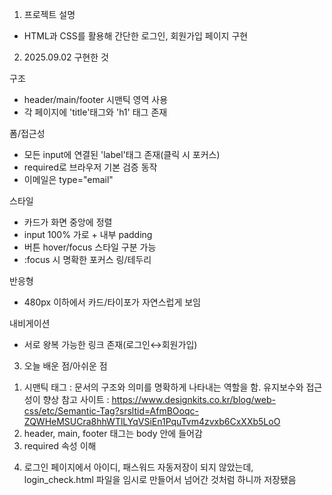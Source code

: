 1. 프로젝트 설명
- HTML과 CSS를 활용해 간단한 로그인, 회원가입 페이지 구현 

2. 2025.09.02 구현한 것

구조
- header/main/footer 시맨틱 영역 사용
- 각 페이지에 'title'태그와 'h1' 태그 존재

폼/접근성
- 모든 input에 연결된 'label'태그 존재(클릭 시 포커스)
- required로 브라우저 기본 검증 동작
- 이메일은 type="email"

스타일
- 카드가 화면 중앙에 정렬
- input 100% 가로 + 내부 padding
- 버튼 hover/focus 스타일 구분 가능
- :focus 시 명확한 포커스 링/테두리

반응형
- 480px 이하에서 카드/타이포가 자연스럽게 보임

내비게이션
- 서로 왕복 가능한 링크 존재(로그인↔회원가입)

3. 오늘 배운 점/아쉬운 점
  1) 시맨틱 태그 : 문서의 구조와 의미를 명확하게 나타내는 역할을 함. 유지보수와 접근성이 향상
  참고 사이트 : https://www.designkits.co.kr/blog/web-css/etc/Semantic-Tag?srsltid=AfmBOoqc-ZQWHeMSUCra8hhWTlLYqVSiEn1PquTvm4zvxb6CxXXb5LoO
  2) header, main, footer 태그는 body 안에 들어감
  3) required 속성 이해

  4. 로그인 페이지에서 아이디, 패스워드 자동저장이 되지 않았는데, login_check.html 파일을 임시로 만들어서 넘어간 것처럼 하니까 저장됐음